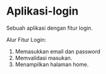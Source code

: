 # Aplikasi-login
Sebuah aplikasi dengan fitur login.

Alur Fitur Login:

1. Memasukkan email dan password
2. Memvalidasi masukan.
3. Menampilkan halaman home.
